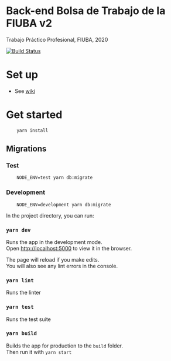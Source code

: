 # Back-end Bolsa de Trabajo de la FIUBA v2
Trabajo Práctico Profesional, FIUBA, 2020

[![Build Status](https://travis-ci.com/fiuba-laboral-v2/back-end.svg?branch=master)](https://travis-ci.com/fiuba-laboral-v2/back-end)

# Set up

- See [wiki](https://github.com/fiuba-laboral-v2/back-end/wiki/Set-up)

# Get started

```bash
    yarn install
```

## Migrations

### Test

```
    NODE_ENV=test yarn db:migrate
```

### Development


```
    NODE_ENV=development yarn db:migrate
```


In the project directory, you can run:

### `yarn dev`

Runs the app in the development mode.<br />
Open [http://localhost:5000](http://localhost:5000) to view it in the browser.

The page will reload if you make edits.<br />
You will also see any lint errors in the console.

### `yarn lint`

Runs the linter

### `yarn test`

Runs the test suite

### `yarn build`

Builds the app for production to the `build` folder.<br />
Then run it with `yarn start`
